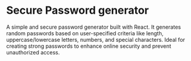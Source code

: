# Secure Password generator 

A simple and secure password generator built with React. It generates random passwords based on user-specified criteria like length, uppercase/lowercase letters, numbers, and special characters. Ideal for creating strong passwords to enhance online security and prevent unauthorized access.